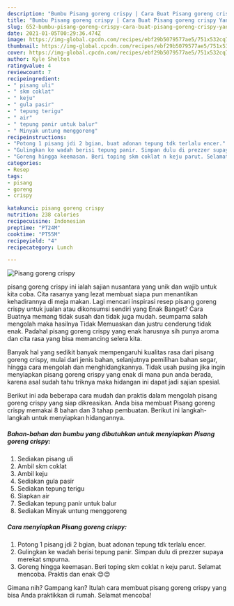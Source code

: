 ```yaml
---
description: "Bumbu Pisang goreng crispy | Cara Buat Pisang goreng crispy Yang Lezat"
title: "Bumbu Pisang goreng crispy | Cara Buat Pisang goreng crispy Yang Lezat"
slug: 652-bumbu-pisang-goreng-crispy-cara-buat-pisang-goreng-crispy-yang-lezat
date: 2021-01-05T00:29:36.474Z
image: https://img-global.cpcdn.com/recipes/ebf29b5079577ae5/751x532cq70/pisang-goreng-crispy-foto-resep-utama.jpg
thumbnail: https://img-global.cpcdn.com/recipes/ebf29b5079577ae5/751x532cq70/pisang-goreng-crispy-foto-resep-utama.jpg
cover: https://img-global.cpcdn.com/recipes/ebf29b5079577ae5/751x532cq70/pisang-goreng-crispy-foto-resep-utama.jpg
author: Kyle Shelton
ratingvalue: 4
reviewcount: 7
recipeingredient:
- " pisang uli"
- " skm coklat"
- " keju"
- " gula pasir"
- " tepung terigu"
- " air"
- " tepung panir untuk balur"
- " Minyak untung menggoreng"
recipeinstructions:
- "Potong 1 pisang jdi 2 bgian, buat adonan tepung tdk terlalu encer."
- "Gulingkan ke wadah berisi tepung panir. Simpan dulu di prezzer supaya merekat smpurna."
- "Goreng hingga keemasan. Beri toping skm coklat n keju parut. Selamat mencoba. Praktis dan enak 😊😊"
categories:
- Resep
tags:
- pisang
- goreng
- crispy

katakunci: pisang goreng crispy 
nutrition: 238 calories
recipecuisine: Indonesian
preptime: "PT24M"
cooktime: "PT55M"
recipeyield: "4"
recipecategory: Lunch

---
```



![Pisang goreng crispy](https://img-global.cpcdn.com/recipes/ebf29b5079577ae5/751x532cq70/pisang-goreng-crispy-foto-resep-utama.jpg)


pisang goreng crispy ini ialah sajian nusantara yang unik dan wajib untuk kita coba. Cita rasanya yang lezat membuat siapa pun menantikan kehadirannya di meja makan.
Lagi mencari inspirasi resep pisang goreng crispy untuk jualan atau dikonsumsi sendiri yang Enak Banget? Cara Buatnya memang tidak susah dan tidak juga mudah. seumpama salah mengolah maka hasilnya Tidak Memuaskan dan justru cenderung tidak enak. Padahal pisang goreng crispy yang enak harusnya sih punya aroma dan cita rasa yang bisa memancing selera kita.

Banyak hal yang sedikit banyak mempengaruhi kualitas rasa dari pisang goreng crispy, mulai dari jenis bahan, selanjutnya pemilihan bahan segar, hingga cara mengolah dan menghidangkannya. Tidak usah pusing jika ingin menyiapkan pisang goreng crispy yang enak di mana pun anda berada, karena asal sudah tahu triknya maka hidangan ini dapat jadi sajian spesial.




Berikut ini ada beberapa cara mudah dan praktis dalam mengolah pisang goreng crispy yang siap dikreasikan. Anda bisa membuat Pisang goreng crispy memakai 8 bahan dan 3 tahap pembuatan. Berikut ini langkah-langkah untuk menyiapkan hidangannya.

<!--inarticleads1-->

##### Bahan-bahan dan bumbu yang dibutuhkan untuk menyiapkan Pisang goreng crispy:

1. Sediakan  pisang uli
1. Ambil  skm coklat
1. Ambil  keju
1. Sediakan  gula pasir
1. Sediakan  tepung terigu
1. Siapkan  air
1. Sediakan  tepung panir untuk balur
1. Sediakan  Minyak untung menggoreng




<!--inarticleads2-->

##### Cara menyiapkan Pisang goreng crispy:

1. Potong 1 pisang jdi 2 bgian, buat adonan tepung tdk terlalu encer.
1. Gulingkan ke wadah berisi tepung panir. Simpan dulu di prezzer supaya merekat smpurna.
1. Goreng hingga keemasan. Beri toping skm coklat n keju parut. Selamat mencoba. Praktis dan enak 😊😊




Gimana nih? Gampang kan? Itulah cara membuat pisang goreng crispy yang bisa Anda praktikkan di rumah. Selamat mencoba!
